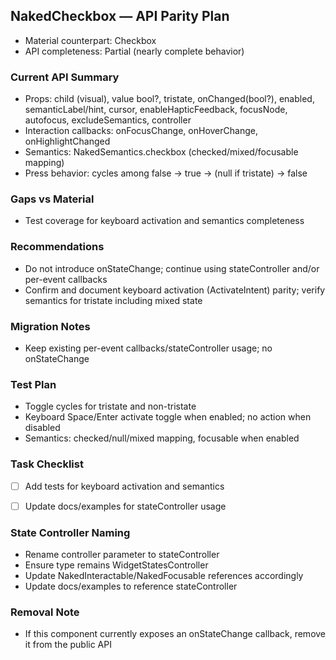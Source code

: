 ## NakedCheckbox — API Parity Plan

- Material counterpart: Checkbox
- API completeness: Partial (nearly complete behavior)

### Current API Summary
- Props: child (visual), value bool?, tristate, onChanged(bool?), enabled, semanticLabel/hint, cursor, enableHapticFeedback, focusNode, autofocus, excludeSemantics, controller
- Interaction callbacks: onFocusChange, onHoverChange, onHighlightChanged
- Semantics: NakedSemantics.checkbox (checked/mixed/focusable mapping)
- Press behavior: cycles among false → true → (null if tristate) → false

### Gaps vs Material
- Test coverage for keyboard activation and semantics completeness

### Recommendations
- Do not introduce onStateChange; continue using stateController and/or per-event callbacks
- Confirm and document keyboard activation (ActivateIntent) parity; verify semantics for tristate including mixed state

### Migration Notes
- Keep existing per-event callbacks/stateController usage; no onStateChange

### Test Plan
- Toggle cycles for tristate and non-tristate
- Keyboard Space/Enter activate toggle when enabled; no action when disabled
- Semantics: checked/null/mixed mapping, focusable when enabled

### Task Checklist
- [ ] Add tests for keyboard activation and semantics
- [ ] Update docs/examples for stateController usage


### State Controller Naming
- Rename controller parameter to stateController
- Ensure type remains WidgetStatesController
- Update NakedInteractable/NakedFocusable references accordingly
- Update docs/examples to reference stateController


### Removal Note
- If this component currently exposes an onStateChange callback, remove it from the public API
